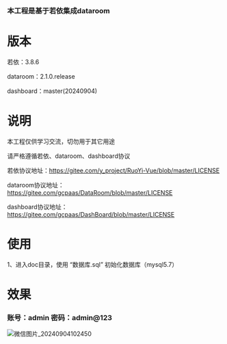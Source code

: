 <h3>本工程是基于若依集成dataroom</h3>


# 版本
若依：3.8.6 

dataroom：2.1.0.release

dashboard：master(20240904)

# 说明
本工程仅供学习交流，切勿用于其它用途

请严格遵循若依、dataroom、dashboard协议

若依协议地址：https://gitee.com/y_project/RuoYi-Vue/blob/master/LICENSE

dataroom协议地址：https://gitee.com/gcpaas/DataRoom/blob/master/LICENSE

dashboard协议地址：https://gitee.com/gcpaas/DashBoard/blob/master/LICENSE

# 使用

1、进入doc目录，使用 “数据库.sql” 初始化数据库（mysql5.7）

# 效果
<h3>账号：admin    密码：admin@123</h3>

![微信图片_20240904102450](https://github.com/user-attachments/assets/eb8f3b51-ebce-435a-b455-4b3909eae1ac)
